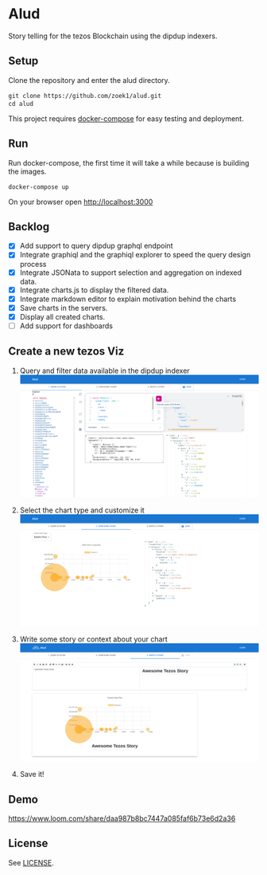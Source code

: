 # Alud

Story telling for the tezos Blockchain using the dipdup indexers.


## Setup

Clone the repository and enter the alud directory.

```
git clone https://github.com/zoek1/alud.git
cd alud
```

This project requires [docker-compose](https://docs.docker.com/compose/install/linux/) for easy testing and deployment.

## Run

Run docker-compose, the first time it will take a while because is building the images.

```
docker-compose up
```

On your browser open [http://localhost:3000](http://localhost:3000)


## Backlog

- [X] Add support to query dipdup graphql endpoint
- [X] Integrate graphiql and the graphiql explorer to speed the query design process
- [X] Integrate JSONata to support selection and aggregation on indexed data.
- [X] Integrate charts.js to display the filtered data.
- [X] Integrate markdown editor to explain motivation behind the charts
- [X] Save charts in the servers.
- [X] Display all created charts.
- [ ] Add support for dashboards

## Create a new tezos Viz

1. Query and filter data available in the dipdup indexer
![](screenshots/query.png)

2. Select the chart type and customize it
![](screenshots/config.png)

3. Write some story or context about your chart
![](screenshots/story.png)

4. Save it! 

## Demo

https://www.loom.com/share/daa987b8bc7447a085faf6b73e6d2a36

## License

See [LICENSE](LICENSE.md).
